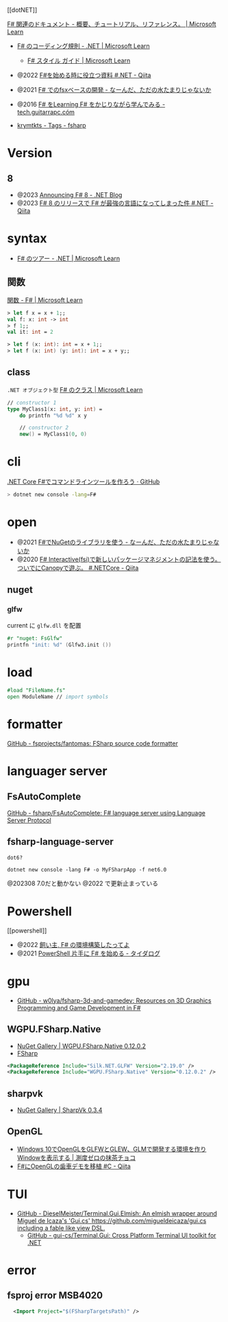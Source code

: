 [[dotNET]]

[F# 関連のドキュメント - 概要、チュートリアル、リファレンス。 | Microsoft Learn](https://learn.microsoft.com/ja-jp/dotnet/fsharp/)
- [F# のコーディング規則 - .NET | Microsoft Learn](https://learn.microsoft.com/ja-jp/dotnet/fsharp/style-guide/conventions)
	- [F# スタイル ガイド | Microsoft Learn](https://learn.microsoft.com/ja-jp/dotnet/fsharp/style-guide/#five-principles-of-good-f-code)

- @2022 [F#を始める時に役立つ資料 #.NET - Qiita](https://qiita.com/kxkx5150/items/febceda472f6e3e356a5)
- @2021 [F# でのfsxベースの開発 - なーんだ、ただの水たまりじゃないか](https://karino2.github.io/2021/02/06/fsx_eval_based_dev.html)
- @2016 [F# をLearning F# をかじりながら学んでみる - tech.guitarrapc.cóm](https://tech.guitarrapc.com/entry/2016/09/04/054641)
- [krymtkts - Tags - fsharp](https://krymtkts.github.io/tags/fsharp.html)

# Version
## 8
- @2023 [Announcing F# 8 - .NET Blog](https://devblogs.microsoft.com/dotnet/announcing-fsharp-8/)
- @2023 [F# 8 のリリースで F# が最強の言語になってしまった件 #.NET - Qiita](https://qiita.com/262144/items/01a3023612116180278e)

# syntax
- [F# のツアー - .NET | Microsoft Learn](https://learn.microsoft.com/ja-jp/dotnet/fsharp/tour)
## 関数
[関数 - F# | Microsoft Learn](https://learn.microsoft.com/ja-jp/dotnet/fsharp/language-reference/functions/)
```fsharp
> let f x = x + 1;;
val f: x: int -> int
> f 1;;
val it: int = 2

> let f (x: int): int = x + 1;;
> let f (x: int) (y: int): int = x + y;;
```

## class
`.NET オブジェクト型`
[F# のクラス | Microsoft Learn](https://learn.microsoft.com/ja-jp/dotnet/fsharp/language-reference/classes)
```fsharp
// constructor 1
type MyClass1(x: int, y: int) =
	do printfn "%d %d" x y

    // constructor 2
	new() = MyClass1(0, 0) 
```

# cli
[.NET Core F#でコマンドラインツールを作ろう · GitHub](https://gist.github.com/sheepla/4fcb01d4ed7ae682817edd83f403b8c5)
```sh
> dotnet new console -lang=F#
```


# open
- @2021 [F#でNuGetのライブラリを使う - なーんだ、ただの水たまりじゃないか](https://karino2.github.io/2021/01/16/ionide_nuget.html)
- @2020 [F# Interactive(fsi)で新しいパッケージマネジメントの記法を使う。ついでにCanopyで遊ぶ。 #.NETCore - Qiita](https://qiita.com/happy_packet/items/41d6688f8ddf3b953508)

## nuget
### glfw
current に `glfw.dll` を配置
```fsx
#r "nuget: FsGlfw"
printfn "init: %d" (Glfw3.init ())
````

# load

```fs
#load "FileName.fs"
open ModuleName // import symbols
```

# formatter
[GitHub - fsprojects/fantomas: FSharp source code formatter](https://github.com/fsprojects/fantomas)

# languager server
## FsAutoComplete
[GitHub - fsharp/FsAutoComplete: F# language server using Language Server Protocol](https://github.com/fsharp/FsAutoComplete)

## fsharp-language-server
`dot6?`
```
dotnet new console -lang F# -o MyFSharpApp -f net6.0
```
@202308 7.0だと動かない
@2022 で更新止まっている

# Powershell
[[powershell]]
- @2022 [飼い主, F# の環境構築したってよ](https://zenn.dev/terasakisatoshi/scraps/df990c656da85c)
- @2021 [PowerShell 片手に F# を始める - タイダログ](https://taidalog.hatenablog.com/entry/2021/11/26/183000)

# gpu
- [GitHub - w0lya/fsharp-3d-and-gamedev: Resources on 3D Graphics Programming and Game Development in F#](https://github.com/w0lya/fsharp-3d-and-gamedev)

## WGPU.FSharp.Native
- [NuGet Gallery | WGPU.FSharp.Native 0.12.0.2](https://www.nuget.org/packages/WGPU.FSharp.Native/)
- [FSharp](https://github.com/ginger-code/WGPU.Native/tree/main/examples/FSharp)

```xml
<PackageReference Include="Silk.NET.GLFW" Version="2.19.0" />
<PackageReference Include="WGPU.FSharp.Native" Version="0.12.0.2" />
```

## sharpvk
- [NuGet Gallery | SharpVk 0.3.4](https://www.nuget.org/packages/SharpVk/0.3.4)

## OpenGL
- [Windows 10でOpenGLをGLFWとGLEW、GLMで開発する環境を作りWindowを表示する | 測度ゼロの抹茶チョコ](https://matcha-choco010.net/2020/03/29/opengl-glfw-window/)
- [F#にOpenGLの歯車デモを移植 #C - Qiita](https://qiita.com/7shi/items/efdf0ae04a24bc1b7623)

# TUI
- [GitHub - DieselMeister/Terminal.Gui.Elmish: An elmish wrapper around Miguel de Icaza's 'Gui.cs' https://github.com/migueldeicaza/gui.cs including a fable like view DSL.](https://github.com/DieselMeister/Terminal.Gui.Elmish)
	- [GitHub - gui-cs/Terminal.Gui: Cross Platform Terminal UI toolkit for .NET](https://github.com/gui-cs/Terminal.Gui)



# error
## fsproj error MSB4020
```xml
  <Import Project="$(FSharpTargetsPath)" />
```
